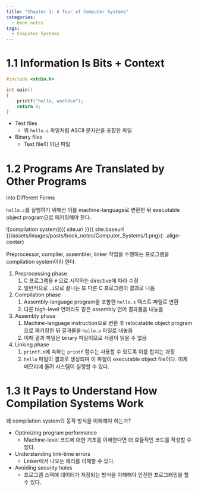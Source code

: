 ```yaml
---
title: "Chapter 1: A Tour of Computer Systems"
categories:
  - book_notes
tags:
  - Computer Systems
---
```


# 1.1 Information Is Bits + Context

```c
#include <stdio.h>

int main() 
{
    printf("hello, world\n");
    return 0;
}
```

- Text files
    - 위 `hello.c` 파일처럼 ASCII 문자만을 포함한 파일
- Binary files
    - Text file이 아닌 파일

# 1.2 Programs Are Translated by Other Programs
into Different Forms

`hello.c`를 실행하기 위해선 이를 machine-language로 변환한 뒤 executable object program으로 패키징해야 한다.

![compilation system]({{ site.url }}{{ site.baseurl }}/assets/images/posts/book_notes/Computer_Systems/1.png){: .align-center}

Preprocessor, compiler, assembler, linker 작업을 수행하는 프로그램을 compilation system이라 한다.

1. Preprocessing phase
    1. C 프로그램을 `#` 으로 시작하는 directive에 따라 수정
    2. 일반적으로 `.i`으로 끝나는 또 다른 C 프로그램이 결과로 나옴
2. Compilation phase
    1. Assembly-language program을 포함한 `hello.s` 텍스트 파일로 변환
    2. 다른 high-level 언어라도 같은 assembly 언어 결과물을 내놓음
3. Assembly phase
    1. Machine-language instruction으로 변환 후 relocatable object program으로 패키징한 뒤 결과물을 `hello.o` 파일로 내놓음
    2. 이때 결과 파일은 binary 파일이므로 사람이 읽을 수 없음
4. Linking phase
    1. `printf.o`에 속하는 `printf` 함수는 사용할 수 있도록 이를 합치는 과정
    2. `hello` 파일이 결과로 생성되며 이 파일이 executable object file이다. 이제 메모리에 올려 시스템이 실행할 수 있다.

# 1.3 It Pays to Understand How Compilation Systems Work

왜 compilation system의 동작 방식을 이해해야 하는가?

- Optimizing program performance
    - Machine-level 코드에 대한 기초를 이해한다면 더 효율적인 코드를 작성할 수 있다.
- Understanding link-time errors
    - Linker에서 나오는 에러를 이해할 수 있다.
- Avoiding security holes
    - 프로그램 스택에 데이터가 저장되는 방식을 이해해야 안전한 프로그래밍을 할 수 있다.
